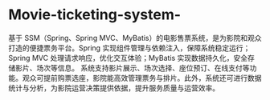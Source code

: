 # Movie-ticketing-system-
基于 SSM（Spring、Spring MVC、MyBatis）的电影售票系统，是为影院和观众打造的便捷票务平台。Spring 实现组件管理与依赖注入，保障系统稳定运行；Spring MVC 处理请求响应，优化交互体验；MyBatis 实现数据持久化，安全存储影片、场次等信息。  系统支持影片展示、场次选择、座位预订、在线支付等功能。观众可提前购票选座，影院能高效管理票务与排片。此外，系统还可进行数据统计与分析，为影院运营决策提供依据，提升服务质量与运营效率。 
